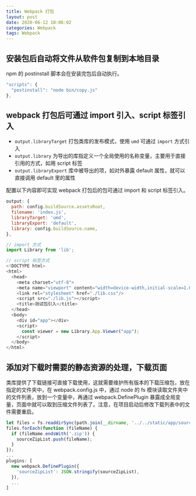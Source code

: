 ```yaml
---
title: Webpack 打包
layout: post
date: 2020-06-12 10:06:02
categories: Webpack
tags: Webpack
---
```


## 安装包后自动将文件从软件包复制到本地目录

npm 的 postinstall 脚本会在安装完包后自动执行。

```js
"scripts": {
  "postinstall": "node bin/copy.js"
},
```

## webpack 打包后可通过 import 引入、script 标签引入

- `output.libraryTarget` 打包类库的发布模式，使用 `umd` 可通过 `import` 方式引入
- `output.library` 为导出的库指定义一个全局使用的名称变量，主要用于直接引用的方式，如用 script 标签
- `output.libraryExport` 库中被导出的项，如对外暴露 default 属性，就可以直接调用 default 里的属性

配置以下内容即可实现 webpack 打包后的包可通过 import 和 script 标签引入。

```js
output: {
  path: config.buildSource.assetsRoot,
  filename: 'index.js',
  libraryTarget: 'umd',
  libraryExport: 'default',
  library: config.buildSource.name,
},
```

```js
// import 方式
import Library from 'lib';

// script 标签方式
<!DOCTYPE html>
<html>
  <head>
    <meta charset="utf-8">
    <meta name="viewport" content="width=device-width,initial-scale=1.0">
    <link rel="stylesheet" href="./lib.css"/>
    <script src="./lib.js"></script>
    <title>测试包引入</title>
  </head>
  <body>
    <div id="app"></div>
    <script>
      const viewer = new Library.App.Viewer("app");
    </script>
  </body>
</html>
```

## 添加对下载时需要的静态资源的处理，下载页面

类库提供了下载链接可直接下载使用，这就需要维护所有版本的下载压缩包，放在指定的文件夹中，在 webpack.config.js 中，通过 node 的 fs 模块读取文件夹中的文件列表，放到一个变量中，再通过 webpack.DefinePlugin 暴露成全局变量，页面中就可以取到压缩文件列表了。注意，在项目启动后修改下载列表中的文件需要重启。

```js
let files = fs.readdirSync(path.join(__dirname, '../../static/app/source/'));
files.forEach(function (fileName) {
  if (fileName.endsWith('.zip')) {
    sourceZipList.push(fileName);
  }
});
...
plugins: [
  new webpack.DefinePlugin({
    'sourceZipList': JSON.stringify(sourceZipList),
  }),
  ...
]
```
